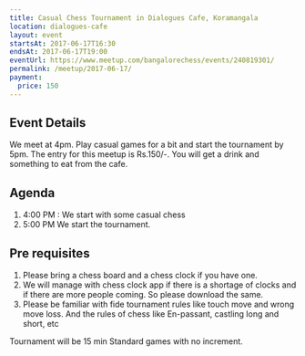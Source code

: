 ```yaml
---
title: Casual Chess Tournament in Dialogues Cafe, Koramangala
location: dialogues-cafe
layout: event
startsAt: 2017-06-17T16:30
endsAt: 2017-06-17T19:00
eventUrl: https://www.meetup.com/bangalorechess/events/240819301/
permalink: /meetup/2017-06-17/
payment:
  price: 150
---
```

## Event Details
We meet at 4pm. Play casual games for a bit and start the tournament by 5pm. The entry for this meetup is Rs.150/-. You will get a drink and something to eat from the cafe. 

## Agenda
1. 4:00 PM : We start with some casual chess
2. 5:00 PM We start the tournament. 

## Pre requisites 
1. Please bring a chess board and a chess clock if you have one. 
2. We will manage with chess clock app if there is a shortage of clocks and if there are more people coming. So please download the same. 
3. Please be familiar with fide tournament rules like touch move and wrong move loss. And the rules of chess like En-passant, castling long and short, etc 

Tournament will be 15 min Standard games with no increment.